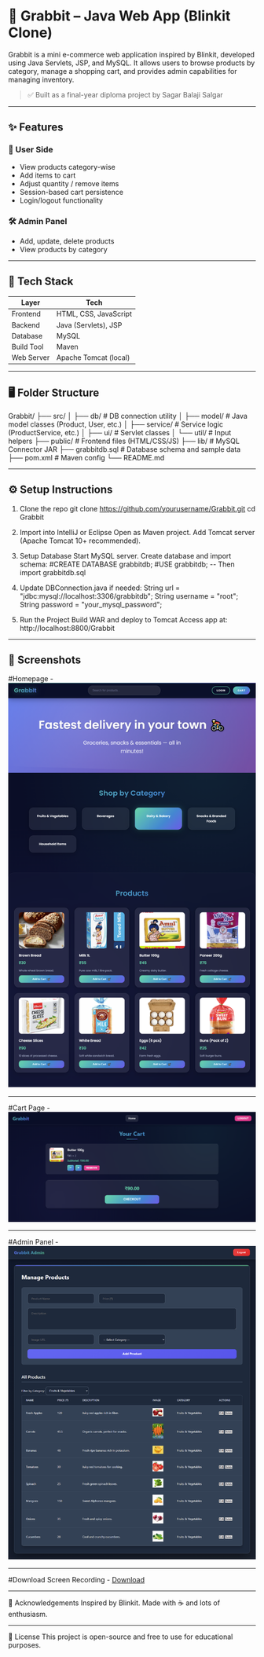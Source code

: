 # 🛒 Grabbit – Java Web App (Blinkit Clone)

Grabbit is a mini e-commerce web application inspired by Blinkit, developed using Java Servlets, JSP, and MySQL. It allows users to browse products by category, manage a shopping cart, and provides admin capabilities for managing inventory.

> ✅ Built as a final-year diploma project by Sagar Balaji Salgar

---

## ✨ Features

### 👤 User Side
- View products category-wise
- Add items to cart
- Adjust quantity / remove items
- Session-based cart persistence
- Login/logout functionality

### 🛠️ Admin Panel
- Add, update, delete products
- View products by category

---

## 🧰 Tech Stack

| Layer        | Tech                          |
|-------------|-------------------------------|
| Frontend     | HTML, CSS, JavaScript         |
| Backend      | Java (Servlets), JSP          |
| Database     | MySQL                         |
| Build Tool   | Maven                         |
| Web Server   | Apache Tomcat (local)         |

---

## 🖥️ Folder Structure

Grabbit/
├── src/
│ ├── db/ # DB connection utility
│ ├── model/ # Java model classes (Product, User, etc.)
│ ├── service/ # Service logic (ProductService, etc.)
│ ├── ui/ # Servlet classes
│ └── util/ # Input helpers
├── public/ # Frontend files (HTML/CSS/JS)
├── lib/ # MySQL Connector JAR
├── grabbitdb.sql # Database schema and sample data
├── pom.xml # Maven config
└── README.md

---

## ⚙️ Setup Instructions

1. Clone the repo
  git clone https://github.com/yourusername/Grabbit.git
  cd Grabbit

2. Import into IntelliJ or Eclipse
  Open as Maven project.
  Add Tomcat server (Apache Tomcat 10+ recommended).

3. Setup Database
  Start MySQL server.
  Create database and import schema:
    #CREATE DATABASE grabbitdb;
    #USE grabbitdb;
    -- Then import grabbitdb.sql

4. Update DBConnection.java if needed:
    String url = "jdbc:mysql://localhost:3306/grabbitdb";
    String username = "root";
    String password = "your_mysql_password";

5. Run the Project
  Build WAR and deploy to Tomcat
  Access app at: http://localhost:8800/Grabbit

  ---
  
  ## 📸 Screenshots
#Homepage -
![Homepage](assets/homepage.png)

---

#Cart Page -
![Cart Page](assets/cart.png)

---

#Admin Panel -
![Admin Panel](assets/admin.png)

---

#Download Screen Recording -
[Download](https://github.com/Sagar-2008/Grabbit/raw/refs/heads/master/assets/screenrec.mp4)

---

🙌 Acknowledgements
Inspired by Blinkit. Made with ☕ and lots of enthusiasm.

---

📜 License
This project is open-source and free to use for educational purposes.
